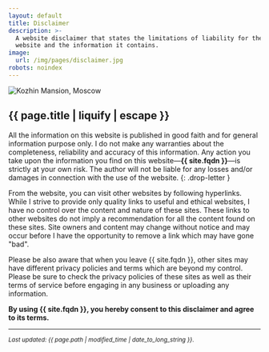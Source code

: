 ```yaml
---
layout: default
title: Disclaimer
description: >-
  A website disclaimer that states the limitations of liability for the use of
  website and the information it contains.
image:
  url: /img/pages/disclaimer.jpg
robots: noindex  
---
```


<div class="page-image">
  <img src="{{ site.baseurl }}{{ page.image.url }}" alt="Kozhin Mansion, Moscow">
</div>

<article markdown="block">

# {{ page.title | liquify | escape }}

All the information on this website is published in good faith and for general
information purpose only. I do not make any warranties about the completeness,
reliability and accuracy of this information. Any action you take upon the
information you find on this website—**{{ site.fqdn }}**—is
strictly at your own risk. The author will not be liable for any losses and/or
damages in connection with the use of the website.
{: .drop-letter }

From the website, you can visit other websites by following hyperlinks. While
I strive to provide only quality links to useful and ethical websites, I have
no control over the content and nature of these sites. These links to other
websites do not imply a recommendation for all the content found on these
sites. Site owners and content may change without notice and may occur before I
have the opportunity to remove a link which may have gone "bad".

Please be also aware that when you leave {{ site.fqdn }}, other sites may have
different privacy policies and terms which are beyond my control. Please be
sure to check the privacy policies of these sites as well as their terms of
service before engaging in any business or uploading any information.

**By using {{ site.fqdn }}, you hereby consent to this disclaimer and agree to
its terms.**

---

<small>*Last updated: {{ page.path | modified_time | date_to_long_string }}*.</small>

</article>

